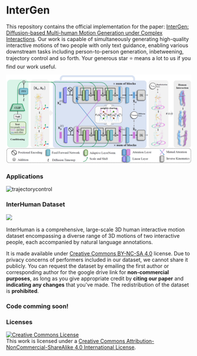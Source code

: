 # InterGen

This repository contains the official implementation for the paper: [InterGen: Diffusion-based Multi-human Motion Generation
under Complex Interactions](https://arxiv.org/pdf/2304.05684). Our work is capable of simultaneously generating high-quality interactive motions of two people with only text guidance, enabling various downstream tasks including person-to-person generation, inbetweening, trajectory control and so forth. Your generous star ⭐ means a lot to us if you find our work useful.<br>
<p float="left">
  <img src="./pipeline.png" width="900" />
</p>

<!-- ![pipeline](https://github.com/tr3e/InterGen/blob/main/pipeline.png) -->


<!-- ### Abstract

We have recently seen tremendous progress in diffusion advances for generating realistic human motions. Yet, they largely disregard the rich multi-human interactions. 
In this paper, we present InterGen, an effective diffusion-based approach that incorporates human-to-human interactions into the motion diffusion process, which enables layman users to customize high-quality two-person interaction motions, with only text guidance.
We first contribute a multimodal dataset, named InterHuman. It consists of about 107M frames for diverse two-person interactions, with accurate skeletal motions and 16,756 natural language descriptions.
For the algorithm side, we carefully tailor the motion diffusion model to our two-person interaction setting. 
To handle the symmetry of human identities during interactions, we propose two cooperative transformer-based denoisers that explicitly share weights, with a mutual attention mechanism to further connect the two denoising processes.
Then, we propose a novel representation for motion input in our interaction diffusion model, which explicitly formulates the global relations between the two performers in the world frame.
We further introduce two novel regularization terms to encode spatial relations, equipped with a corresponding damping scheme during the training of our interaction diffusion model. 
Extensive experiments validate the effectiveness and generalizability of InterGen. Notably, it can generate more diverse and compelling two-person motions than previous methods and enables various downstream applications for human interactions. -->


<!-- ### Methods -->



<!-- ### Text-to-Interaction
![gallery](https://github.com/tr3e/InterGen/blob/main/gallery.gif)



#### Trajectory control -->

### Applications

![trajectorycontrol](https://github.com/tr3e/InterGen/blob/main/trajectorycontrol.gif)

<!-- #### Person-to-person generation
![person-to-person](https://github.com/tr3e/InterGen/blob/main/a2b.gif)

#### Inbetweening
![inbetweening](https://github.com/tr3e/InterGen/blob/main/inbetweening.gif) -->

### InterHuman Dataset
<!-- ![interhuman](https://github.com/tr3e/InterGen/blob/main/interhuman.gif) -->

<p float="left">
  <img src="./interhuman.gif" width="900" />
</p>

InterHuman is a comprehensive, large-scale 3D human interactive motion dataset encompassing a diverse range of 3D motions of two interactive people, each accompanied by natural language annotations.

It is made available under [Creative Commons BY-NC-SA 4.0](https://creativecommons.org/licenses/by-nc-sa/4.0/legalcode) license. Due to privacy concerns of performers included in our dataset, we cannot share it publicly. You can request the dataset by emailing the first author or corresponding author for the google drive link for **non-commercial purposes**, as long as you give appropriate credit by **citing our paper** and **indicating any changes** that you've made. The redistribution of the dataset is **prohibited**. 


### Code comming soon!


### Licenses
<a rel="license" href="http://creativecommons.org/licenses/by-nc-sa/4.0/"><img alt="Creative Commons License" style="border-width:0" src="https://i.creativecommons.org/l/by-nc-sa/4.0/80x15.png" /></a><br />This work is licensed under a <a rel="license" href="http://creativecommons.org/licenses/by-nc-sa/4.0/">Creative Commons Attribution-NonCommercial-ShareAlike 4.0 International License</a>.


